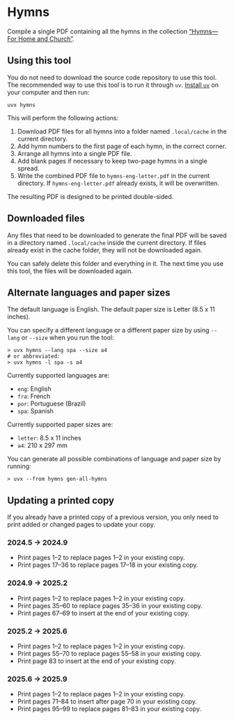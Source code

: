 # Hymns

Compile a single PDF containing all the hymns in the collection
[&ldquo;Hymns&mdash;For Home and Church&rdquo;][a].

[a]: https://www.churchofjesuschrist.org/media/music/collections/hymns-for-home-and-church

## Using this tool

You do not need to download the source code repository to use this tool. The recommended
way to use this tool is to run it through `uv`. [Install `uv`][b] on your computer and
then run:

[b]: https://docs.astral.sh/uv/getting-started/installation/

```shell
uvx hymns
```

This will perform the following actions:

1.  Download PDF files for all hymns into a folder named `.local/cache` in the current
    directory.
2.  Add hymn numbers to the first page of each hymn, in the correct corner.
3.  Arrange all hymns into a single PDF file.
4.  Add blank pages if necessary to keep two-page hymns in a single spread.
5.  Write the combined PDF file to `hymns-eng-letter.pdf` in the current directory. If
    `hymns-eng-letter.pdf` already exists, it will be overwritten.

The resulting PDF is designed to be printed double-sided.

## Downloaded files

Any files that need to be downloaded to generate the final PDF will be saved in
a directory named `.local/cache` inside the current directory. If files already
exist in the cache folder, they will not be downloaded again.

You can safely delete this folder and everything in it. The next time you use this tool,
the files will be downloaded again.

## Alternate languages and paper sizes

The default language is English. The default paper size is Letter (8.5 x 11 inches).

You can specify a different language or a different paper size by using `--lang` or
`--size` when you run the tool:

```shell
> uvx hymns --lang spa --size a4
# or abbreviated:
> uvx hymns -l spa -s a4
```

Currently supported languages are:

* `eng`: English
* `fra`: French
* `por`: Portuguese (Brazil)
* `spa`: Spanish

Currently supported paper sizes are:

* `letter`: 8.5 x 11 inches
* `a4`: 210 x 297 mm

You can generate all possible combinations of language and paper size by running:

```shell
> uvx --from hymns gen-all-hymns
```

## Updating a printed copy

If you already have a printed copy of a previous version, you only need to print added
or changed pages to update your copy.

### 2024.5 &rarr; 2024.9

* Print pages 1&ndash;2 to replace pages 1&ndash;2 in your existing copy.
* Print pages 17&ndash;36 to replace pages 17&ndash;18 in your existing copy.

### 2024.9 &rarr; 2025.2

* Print pages 1&ndash;2 to replace pages 1&ndash;2 in your existing copy.
* Print pages 35&ndash;60 to replace pages 35&ndash;36 in your existing copy.
* Print pages 67&ndash;69 to insert at the end of your existing copy.

### 2025.2 &rarr; 2025.6

* Print pages 1&ndash;2 to replace pages 1&ndash;2 in your existing copy.
* Print pages 55&ndash;70 to replace pages 55&ndash;58 in your existing copy.
* Print page 83 to insert at the end of your existing copy.

### 2025.6 &rarr; 2025.9

* Print pages 1&ndash;2 to replace pages 1&ndash;2 in your existing copy.
* Print pages 71&ndash;84 to insert after page 70 in your existing copy.
* Print pages 95&ndash;99 to replace pages 81&ndash;83 in your existing copy.
